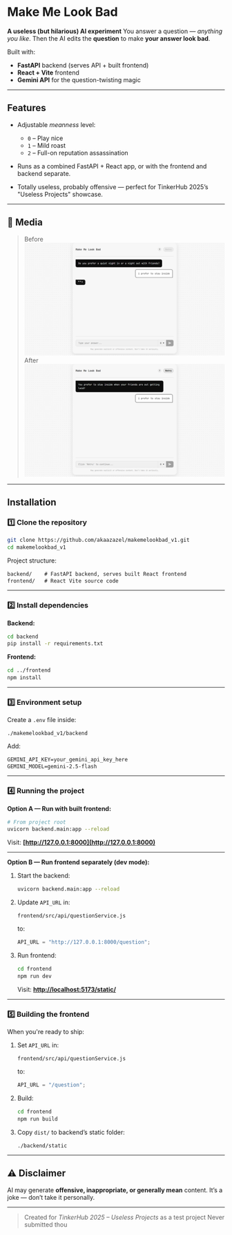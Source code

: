 # Make Me Look Bad

**A useless (but hilarious) AI experiment**
You answer a question — _anything you like_.
Then the AI edits the **question** to make **your answer look bad**.

Built with:

-   **FastAPI** backend (serves API + built frontend)
-   **React + Vite** frontend
-   **Gemini API** for the question-twisting magic

---

## Features

-   Adjustable _meanness_ level:

    -   `0` – Play nice
    -   `1` – Mild roast
    -   `2` – Full-on reputation assassination

-   Runs as a combined FastAPI + React app, or with the frontend and backend separate.
-   Totally useless, probably offensive — perfect for TinkerHub 2025’s "Useless Projects" showcase.

---

## 📸 Media

> Before
> ![before](media\img_01.png)
> After
> ![after](media\img_02.png)

---

## Installation

### 1️⃣ Clone the repository

```bash
git clone https://github.com/akaazazel/makemelookbad_v1.git
cd makemelookbad_v1
```

Project structure:

```
backend/    # FastAPI backend, serves built React frontend
frontend/   # React Vite source code
```

---

### 2️⃣ Install dependencies

**Backend:**

```bash
cd backend
pip install -r requirements.txt
```

**Frontend:**

```bash
cd ../frontend
npm install
```

---

### 3️⃣ Environment setup

Create a `.env` file inside:

```
./makemelookbad_v1/backend
```

Add:

```
GEMINI_API_KEY=your_gemini_api_key_here
GEMINI_MODEL=gemini-2.5-flash
```

---

### 4️⃣ Running the project

**Option A — Run with built frontend:**

```bash
# From project root
uvicorn backend.main:app --reload
```

Visit: **[http://127.0.0.1:8000](http://127.0.0.1:8000)**

---

**Option B — Run frontend separately (dev mode):**

1. Start the backend:

    ```bash
    uvicorn backend.main:app --reload
    ```

2. Update `API_URL` in:

    ```
    frontend/src/api/questionService.js
    ```

    to:

    ```javascript
    API_URL = "http://127.0.0.1:8000/question";
    ```

3. Run frontend:

    ```bash
    cd frontend
    npm run dev
    ```

    Visit: **[http://localhost:5173/static/](http://localhost:5173/static/)**

---

### 5️⃣ Building the frontend

When you're ready to ship:

1. Set `API_URL` in:

    ```
    frontend/src/api/questionService.js
    ```

    to:

    ```javascript
    API_URL = "/question";
    ```

2. Build:

    ```bash
    cd frontend
    npm run build
    ```

3. Copy `dist/` to backend’s static folder:

    ```
    ./backend/static
    ```

---

## ⚠️ Disclaimer

AI may generate **offensive, inappropriate, or generally mean** content.
It’s a joke — don’t take it personally.

---

> Created for _TinkerHub 2025 – Useless Projects_ as a test project
> Never submitted thou
